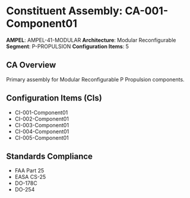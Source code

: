 # Constituent Assembly: CA-001-Component01

**AMPEL**: AMPEL-41-MODULAR
**Architecture**: Modular Reconfigurable
**Segment**: P-PROPULSION
**Configuration Items**: 5

## CA Overview
Primary assembly for Modular Reconfigurable P Propulsion components.

## Configuration Items (CIs)
- CI-001-Component01
- CI-002-Component01
- CI-003-Component01
- CI-004-Component01
- CI-005-Component01

## Standards Compliance
- FAA Part 25
- EASA CS-25
- DO-178C
- DO-254
